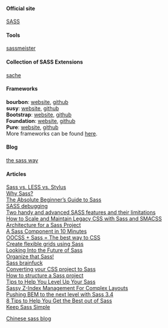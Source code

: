 
#### Official site
[SASS](http://sass-lang.com/)      

#### Tools
[sassmeister](http://sassmeister.com/)      

#### Collection of SASS Extensions
[sache](http://www.sache.in/)   

#### Frameworks
**bourbon**: [website](http://bourbon.io/), [github](https://github.com/thoughtbot/bourbon)      
**susy**: [website](http://susy.oddbird.net/), [github](https://github.com/ericam/susy/)   
**Bootstrap**: [website](http://getbootstrap.com/), [github](https://github.com/twbs/bootstrap-sass)   
**Foundation**: [website](http://foundation.zurb.com/), [github](https://github.com/zurb/foundation)  
**Pure**: [website](http://purecss.io/), [github](https://github.com/eric-price/PureCSS-SASS)   
More frameworks can be found [here](http://usablica.github.io/front-end-frameworks/compare.html).   

#### Blog
[the sass way](http://thesassway.com/)   

#### Articles
[Sass vs. LESS vs. Stylus](http://code.tutsplus.com/tutorials/sass-vs-less-vs-stylus-a-preprocessor-shootout--net-24320)   
[Why Sass?](http://alistapart.com/article/why-sass)   
[The Absolute Beginner’s Guide to Sass](http://blog.teamtreehouse.com/the-absolute-beginners-guide-to-sass)   
[SASS debugging](http://code.tutsplus.com/tutorials/developing-with-sass-and-chrome-devtools--net-32805)   
[Two handy and advanced SASS features and their limitations](http://krasimirtsonev.com/blog/article/Two-handy-and-advanced-SASS-features-and-their-limitations)   
[How to Scale and Maintain Legacy CSS with Sass and SMACSS ](http://webuild.envato.com/blog/how-to-scale-and-maintain-legacy-css-with-sass-and-smacss/)   
[Architecture for a Sass Project](http://www.sitepoint.com/architecture-sass-project/)   
[A Sass Component in 10 Minutes](http://www.sitepoint.com/sass-component-10-minutes/)   
[OOCSS + Sass = The best way to CSS](http://ianstormtaylor.com/oocss-plus-sass-is-the-best-way-to-css/)   
[Create flexible grids using Sass](http://www.creativebloq.com/web-design/create-flexible-grids-using-sass-9134524)   
[Looking Into the Future of Sass](http://davidwalsh.name/future-sass)   
[Organize that Sass!](http://alistapart.com/blog/post/organize-that-sass)   
[Sass brainfuck](http://hugogiraudel.com/2013/11/28/sass-brainfuck/)   
[Converting your CSS project to Sass](http://sideproject.io/converting-your-css-project-to-sass/)   
[How to structure a Sass project](http://thesassway.com/beginner/how-to-structure-a-sass-project)   
[Tips to Help You Level Up Your Sass](http://www.sitepoint.com/tips-help-level-up-sass/)   
[Sassy Z-Index Management For Complex Layouts](http://www.smashingmagazine.com/2014/06/12/sassy-z-index-management-for-complex-layouts/)   
[Pushing BEM to the next level with Sass 3.4](https://medium.com/@marcmintel/pushing-bem-to-the-next-level-with-sass-3-4-5239d2371321)   
[8 Tips to Help You Get the Best out of Sass](http://www.sitepoint.com/8-tips-help-get-best-sass/)   
[Keep Sass Simple](http://www.sitepoint.com/keep-sass-simple/)   

[Chinese sass blog](http://www.w3cplus.com/blog/tags/302.html)   
